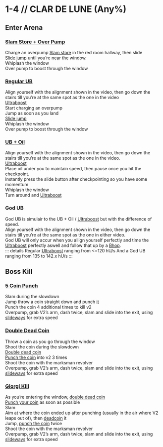 # 1-4 // CLAR DE LUNE (Any%)
## Enter Arena
### [Slam Store + Over Pump](https://youtu.be/4uwNYTG6wPM)
Charge an overpump
[Slam store](/guides/speedrun-tech.md#slam-store) in the red room hallway, then slide <br />
[Slide jump](/guides/speedrun-tech.md#slide-jump) until you’re near the window. <br />
Whiplash the window <br />
Over pump to boost through the window <br />
### [Regular UB](https://youtu.be/4uwNYTG6wPM&t=11s)
Align yourself with the alignment shown in the video, then go down the stairs till you’re at the same spot as the one in the video <br />
[Ultraboost](/guides/speedrun-tech.md#ub-ultraboost) <br /> 
Start charging an overpump <br />
Jump as soon as you land <br />
[Slide jump](/guides/speedrun-tech.md#slide-jump) <br />
Whiplash the window <br />
Over pump to boost through the window <br />
### [UB + Oil](https://youtu.be/4uwNYTG6wPM&t=24s)
Align yourself with the alignment shown in the video, then go down the stairs till you’re at the same spot as the one in the video. <br />
[Ultraboost](/guides/speedrun-tech.md#ub-ultraboost) <br />
Place oil under you to maintain speed, then pause once you hit the checkpoint. <br />
Instantly press the slide button after checkpointing so you have some momentum <br />
Whiplash the window <br />
Turn around and [Ultraboost](/guides/speedrun-tech.md#ub-ultraboost) <br />
### God UB
God UB is simulair to the UB + Oil / [Ultraboost](/guides/speedrun-tech.md#ub-ultraboost) but with the difference of speed. <br />
Align yourself with the alignment shown in the video, then go down the stairs till you’re at the same spot as the one in either video. <br />
God UB will only accur when you allign yourself perfectly and time the [Ultraboost](/guides/speedrun-tech.md#ub-ultraboost) perfectly aswell and follow that up by a [Bhop](/guides/speedrun-tech.md#bhop). <br />
::: details
Regular [Ultraboost](/guides/speedrun-tech.md#ub-ultraboost) ranging from <=120 hU/s And a God UB ranging from 135 to 142.x hU/s 
:::
## Boss Kill
### [5 Coin Punch](https://youtu.be/W8pI1cWF8lE)
Slam during the slowdown <br />
Jump throw a coin straight down and punch [it](/guides/speedrun-tech.md#coin-punch) <br />
Punch the coin 4 additional times to kill v2 <br />
Overpump, grab V2’s arm, dash twice, slam and slide into the exit, using [slideways](/guides/speedrun-tech.md#slideways) for extra speed <br />
### [Double Dead Coin](https://youtu.be/W8pI1cWF8lE&t=13s)
Throw a coin as you go through the window <br />
Shoot the coin during the slowdown <br />
[Double dead coin](/guides/speedrun-tech.md#double-dead-coin) <br />
[Punch the coin](/guides/speedrun-tech.md#coin-punch) into v2 3 times <br />
Shoot the coin with the marksman revolver <br />
Overpump, grab V2’s arm, dash twice, slam and slide into the exit, using [slideways](/guides/speedrun-tech.md#slideways) for extra speed <br />
### [Giorgi Kill](https://youtu.be/W8pI1cWF8lE&t=24s)
As you’re entering the window, [double dead coin](/guides/speedrun-tech.md#double-dead-coin) <br />
[Punch your coin](/guides/speedrun-tech.md#coin-punch) as soon as possible <br />
Slam <br />
Aim at where the coin ended up after punching (usually in the air where V2 leaps out of), then [deadcoin](/guides/speedrun-tech.md#dead-coins) it <br />
Jump, [punch the coin](/guides/speedrun-tech.md#coin-punch) twice <br />
Shoot the coin with the marksman revolver <br />
Overpump, grab V2’s arm, dash twice, slam and slide into the exit, using [slideways](/guides/speedrun-tech.md#slideways) for extra speed <br />

